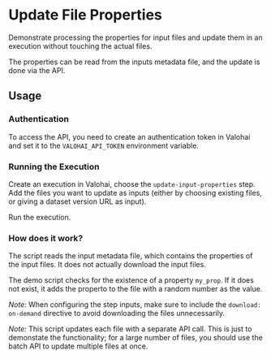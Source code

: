 # Update File Properties

Demonstrate processing the properties for input files
and update them in an execution without touching the actual files.

The properties can be read from the inputs metadata file,
and the update is done via the API.

## Usage

### Authentication

To access the API, you need to create an authentication token in Valohai
and set it to the `VALOHAI_API_TOKEN` environment variable.

### Running the Execution

Create an execution in Valohai, choose the `update-input-properties` step.
Add the files you want to update as inputs
(either by choosing existing files, or giving a dataset version URL as input).

Run the execution.

### How does it work?

The script reads the input metadata file,
which contains the properties of the input files.
It does not actually download the input files.

The demo script checks for the existence of a property `my_prop`.
If it does not exist, it adds the properto to the file
with a random number as the value.

_Note:_ When configuring the step inputs,
make sure to include the `download: on-demand` directive
to avoid downloading the files unnecessarily.

_Note:_ This script updates each file with a separate API call.
This is just to demonstate the functionality;
for a large number of files, you should use the batch API to update multiple files at once.